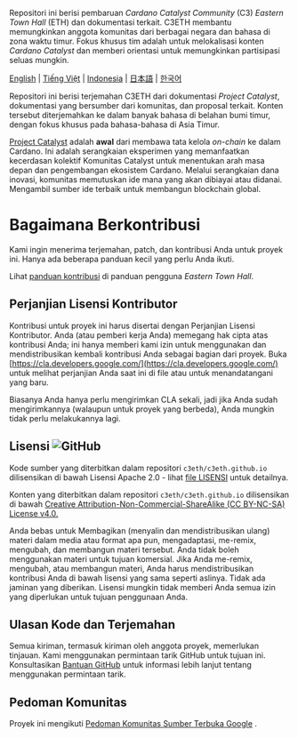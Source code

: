Repositori ini berisi pembaruan *Cardano Catalyst Community* (C3) *Eastern Town Hall* (ETH) dan dokumentasi terkait. C3ETH membantu memungkinkan anggota komunitas dari berbagai negara dan bahasa di zona waktu timur. Fokus khusus tim adalah untuk melokalisasi konten *Cardano Catalyst* dan memberi orientasi untuk memungkinkan partisipasi seluas mungkin.

[English](/README/en/CONTRIBUTING.md) | [Tiếng Việt](/README/vi/CONTRIBUTING.md) | [Indonesia](/README/id/CONTRIBUTING.md) | [日本語](/README/ja/CONTRIBUTING.md) | [한국어](/README/ko/CONTRIBUTING.md)

Repositori ini berisi terjemahan C3ETH dari dokumentasi *Project Catalyst*, dokumentasi yang bersumber dari komunitas, dan proposal terkait. Konten tersebut diterjemahkan ke dalam banyak bahasa di belahan bumi timur, dengan fokus khusus pada bahasa-bahasa di Asia Timur.

[Project Catalyst](https://cardano.ideascale.com/) adalah **awal** dari membawa tata kelola *on-chain* ke dalam Cardano. Ini adalah serangkaian eksperimen yang memanfaatkan kecerdasan kolektif Komunitas Catalyst untuk menentukan arah masa depan dan pengembangan ekosistem Cardano. Melalui serangkaian dana inovasi, komunitas memutuskan ide mana yang akan dibiayai atau didanai. Mengambil sumber ide terbaik untuk membangun blockchain global.

# Bagaimana Berkontribusi

Kami ingin menerima terjemahan, patch, dan kontribusi Anda untuk proyek ini. Hanya ada beberapa panduan kecil yang perlu Anda ikuti.

Lihat [panduan kontribusi](https://c3eth.github.io/docs/contribution-guidelines/) di panduan pengguna *Eastern Town Hall*.

## Perjanjian Lisensi Kontributor

Kontribusi untuk proyek ini harus disertai dengan Perjanjian Lisensi Kontributor. Anda (atau pemberi kerja Anda) memegang hak cipta atas kontribusi Anda; ini hanya memberi kami izin untuk menggunakan dan mendistribusikan kembali kontribusi Anda sebagai bagian dari proyek. Buka [https://cla.developers.google.com/](https://cla.developers.google.com/) untuk melihat perjanjian Anda saat ini di file atau untuk menandatangani yang baru.

Biasanya Anda hanya perlu mengirimkan CLA sekali, jadi jika Anda sudah mengirimkannya (walaupun untuk proyek yang berbeda), Anda mungkin tidak perlu melakukannya lagi.

## Lisensi ![GitHub](https://img.shields.io/github/license/c3eth/c3eth.github.io)

Kode sumber yang diterbitkan dalam repositori `c3eth/c3eth.github.io` dilisensikan di bawah Lisensi Apache 2.0 - lihat [file LISENSI](https://github.com/c3eth/c3eth.github.io/main/LICENSE.md) untuk detailnya.

Konten yang diterbitkan dalam repositori `c3eth/c3eth.github.io` dilisensikan di bawah [Creative Attribution-Non-Commercial-ShareAlike (CC BY-NC-SA) License v4.0.](https://creativecommons.org/licenses/by-nc-sa/4.0/)

Anda bebas untuk Membagikan (menyalin dan mendistribusikan ulang) materi dalam media atau format apa pun, mengadaptasi, me-remix, mengubah, dan membangun materi tersebut. Anda tidak boleh menggunakan materi untuk tujuan komersial. Jika Anda me-remix, mengubah, atau membangun materi, Anda harus mendistribusikan kontribusi Anda di bawah lisensi yang sama seperti aslinya. Tidak ada jaminan yang diberikan. Lisensi mungkin tidak memberi Anda semua izin yang diperlukan untuk tujuan penggunaan Anda.

## Ulasan Kode dan Terjemahan

Semua kiriman, termasuk kiriman oleh anggota proyek, memerlukan tinjauan. Kami menggunakan permintaan tarik GitHub untuk tujuan ini. Konsultasikan [Bantuan GitHub](https://help.github.com/articles/about-pull-requests/) untuk informasi lebih lanjut tentang menggunakan permintaan tarik.

## Pedoman Komunitas

Proyek ini mengikuti [Pedoman Komunitas Sumber Terbuka Google](https://opensource.google.com/conduct/) .
